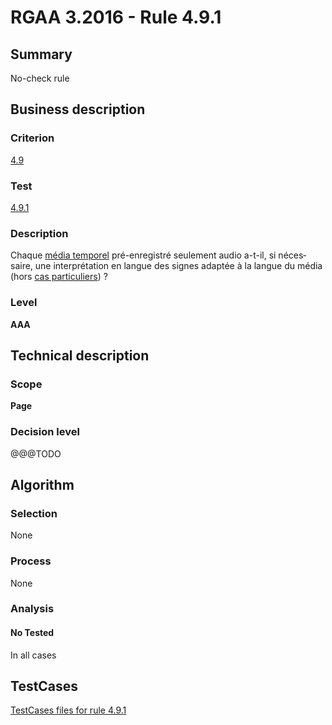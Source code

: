 # RGAA 3.2016 - Rule 4.9.1

## Summary
No-check rule


## Business description

### Criterion
[4.9](http://references.modernisation.gouv.fr/rgaa-accessibilite/2016/criteres.html#crit-4-9)

### Test
[4.9.1](http://references.modernisation.gouv.fr/rgaa-accessibilite/2016/criteres.html#test-4-9-1)

### Description
<div lang="fr">Chaque <a href="http://references.modernisation.gouv.fr/rgaa-accessibilite/2016/glossaire.html#mdia-temporel-type-son-vido-et-synchronis">m&#xE9;dia temporel</a> pr&#xE9;-enregistr&#xE9; seulement audio a-t-il, si n&#xE9;cessaire, une interpr&#xE9;tation en langue des signes adapt&#xE9;e &#xE0; la langue du m&#xE9;dia (hors <a href="http://references.modernisation.gouv.fr/rgaa-accessibilite/2016/cas-particuliers.html#cp-4-1,4-2,4-3,4-5,4-7,4-9,4-11,4-13" title="Cas particuliers pour le crit&#xE8;re 4.9">cas particuliers</a>)&nbsp;?</div>

### Level
**AAA**


## Technical description

### Scope
**Page**

### Decision level
@@@TODO


## Algorithm

### Selection
None

### Process
None

### Analysis

#### No Tested
In all cases


##  TestCases

[TestCases files for rule 4.9.1](https://github.com/Asqatasun/Asqatasun/tree/develop/rules/rules-rgaa3.2016/src/test/resources/testcases/rgaa32016/Rgaa32016Rule040901/)


